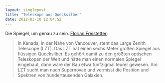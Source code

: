```yaml
---
layout: singlepost
title: "Teleskope aus Quecksilber"
date: 2012-03-10 12:04:52
---
```

Die Spiegel, um genau zu sein. [Florian Freistetter](http://www.scienceblogs.de/astrodicticum-simplex/2012/03/achtung-nicht-ausleeren-flussige-spiegelteleskope.php):
>In Kanada, in der Nähe von Vancouver, steht das Large Zenith Telescope (LZT). Das LZT hat einen sechs Meter großen Spiegel aus flüssigen Quecksilber. Es gehört damit zu den größten optischen Teleskopen der Welt und hätte man einen normalen Spiegel eingebaut, dann wäre der Bau etwa fünfzigmal teurer gewesen. Am LZT sucht man nach Supernovae und vermisst die Position und Spektren von hundertausenden Galaxien.